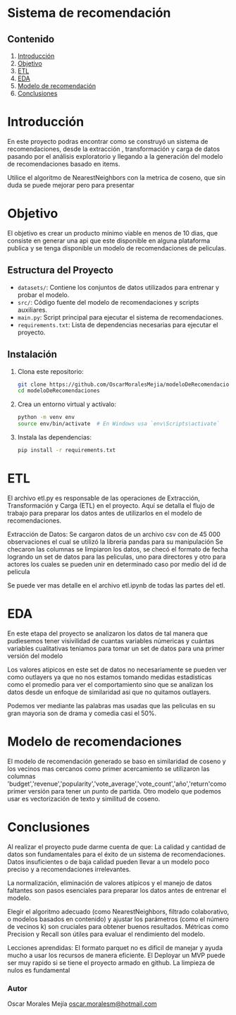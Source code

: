# Sistema de recomendación

## Contenido
1. [Introducción](#introducción)
2. [Objetivo](#objetivo)
3. [ETL](#etl)
4. [EDA](#eda)
5. [Modelo de recomendación](#modelo-de-recomendaciones)
6. [Conclusiones](#conclusiones)






# Introducción
En este proyecto podras encontrar como se construyó un sistema de recomendaciones, desde la extracción , transformación y carga de datos pasando por el análisis exploratorio y llegando a la generación del modelo de recomendaciones basado en items.

Utilice el algoritmo de NearestNeighbors con la metrica de coseno, que sin duda se puede mejorar pero para presentar 


# Objetivo
El objetivo es crear un producto mínimo viable en menos de 10 dias, que consiste en generar una api que este disponible en alguna plataforma publica y se tenga disponible un modelo de recomendaciones de peliculas.

## Estructura del Proyecto

- `datasets/`: Contiene los conjuntos de datos utilizados para entrenar y probar el modelo.
- `src/`: Código fuente del modelo de recomendaciones y scripts auxiliares.
- `main.py`: Script principal para ejecutar el sistema de recomendaciones.
- `requirements.txt`: Lista de dependencias necesarias para ejecutar el proyecto.

## Instalación

1. Clona este repositorio:
    ```bash
    git clone https://github.com/OscarMoralesMejia/modeloDeRecomendaciones.git
    cd modeloDeRecomendaciones
    ```

2. Crea un entorno virtual y actívalo:
    ```bash
    python -m venv env
    source env/bin/activate  # En Windows usa `env\Scripts\activate`
    ```

3. Instala las dependencias:
    ```bash
    pip install -r requirements.txt
    ```


# ETL
El archivo etl.py es responsable de las operaciones de Extracción, Transformación y Carga (ETL) en el proyecto. Aquí se detalla el flujo de trabajo para preparar los datos antes de utilizarlos en el modelo de recomendaciones.

Extracción de Datos:
Se cargaron datos de un archivo csv con de 45 000 observaciones el cual se utilizó la libreria pandas para su manipulación
Se checaron las columnas se limpiaron los datos, se checó el formato de fecha logrando un set de datos para las peliculas, uno para directores y otro para actores los cuales se pueden unir en determinado caso por medio del id de pelicula

Se puede ver mas detalle en el archivo etl.ipynb de todas las partes del etl.

# EDA
En este etapa del proyecto se analizaron los datos de tal manera que pudiesemos tener visivilidad de cuantas variables númericas y cuántas variables cualitativas teniamos para tomar un set de datos para una primer versión del modelo

Los valores atipicos en este set de datos no necesariamente se pueden ver como outlayers ya que no nos estamos tomando medidas estadisticas como el promedio para ver el comportamiento sino que se analizan los datos desde un enfoque de similaridad asi que no quitamos outlayers.

Podemos ver mediante las palabras mas usadas que las peliculas en su gran mayoria son de drama y comedia casi el 50%.


# Modelo de recomendaciones
El modelo de recomendación generado se baso en similaridad de coseno y los vecinos mas cercanos como primer acercamiento se utilizaron las columnas 'budget','revenue','popularity','vote_average','vote_count','año','return'como primer versión para tener un punto de partida. Otro modelo que podemos usar es vectorización de texto y similitud de coseno.


# Conclusiones
Al realizar el proyecto pude darme cuenta de que:
La calidad y cantidad de datos son fundamentales para el éxito de un sistema de recomendaciones. Datos insuficientes o de baja calidad pueden llevar a un modelo poco preciso y a recomendaciones irrelevantes.

La normalización, eliminación de valores atípicos y el manejo de datos faltantes son pasos esenciales para preparar los datos antes de entrenar el modelo.

Elegir el algoritmo adecuado (como NearestNeighbors, filtrado colaborativo, o modelos basados en contenido) y ajustar los parámetros (como el número de vecinos k) son cruciales para obtener buenos resultados.
Métricas como Precision y Recall son útiles para evaluar el rendimiento del modelo.

Lecciones aprendidas: 
El formato parquet no es dificil de manejar y ayuda mucho a usar los recursos de manera eficiente.
El Deployar un MVP puede ser muy rapido si se tiene el proyecto armado en github.
La limpieza de nulos es fundamental

### Autor
Oscar Morales Mejía 
oscar.moralesm@hotmail.com
